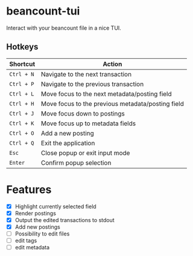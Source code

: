 # beancount-tui
Interact with your beancount file in a nice TUI.

## Hotkeys

| Shortcut         | Action                                           |
|-----------------|--------------------------------------------------|
| `Ctrl + N`      | Navigate to the next transaction                 |
| `Ctrl + P`      | Navigate to the previous transaction             |
| `Ctrl + L`      | Move focus to the next metadata/posting field    |
| `Ctrl + H`      | Move focus to the previous metadata/posting field|
| `Ctrl + J`      | Move focus down to postings                      |
| `Ctrl + K`      | Move focus up to metadata fields                 |
| `Ctrl + O`      | Add a new posting                                |
| `Ctrl + Q`      | Exit the application                             |
| `Esc`           | Close popup or exit input mode                   |
| `Enter`         | Confirm popup selection                          |

# Features
- [X] Highlight currently selected field
- [X] Render postings
- [X] Output the edited transactions to stdout
- [X] Add new postings
- [ ] Possibility to edit files
- [ ] edit tags
- [ ] edit metadata
